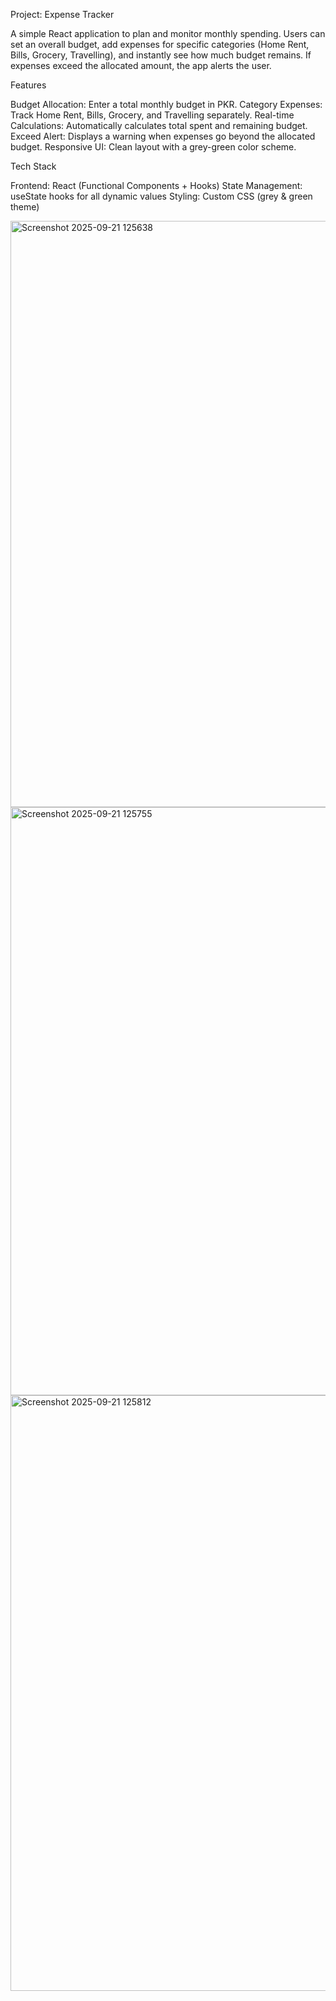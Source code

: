 Project: Expense Tracker

A simple React application to plan and monitor monthly spending. Users can set an overall budget, add expenses for specific categories (Home Rent, Bills, Grocery, Travelling), and instantly see how much budget remains. If expenses exceed the allocated amount, the app alerts the user.

Features

Budget Allocation: Enter a total monthly budget in PKR.
Category Expenses: Track Home Rent, Bills, Grocery, and Travelling separately.
Real-time Calculations: Automatically calculates total spent and remaining budget.
Exceed Alert: Displays a warning when expenses go beyond the allocated budget.
Responsive UI: Clean layout with a grey-green color scheme.

Tech Stack

Frontend: React (Functional Components + Hooks)
State Management: useState hooks for all dynamic values
Styling: Custom CSS (grey & green theme)

<img width="1911" height="938" alt="Screenshot 2025-09-21 125638" src="https://github.com/user-attachments/assets/c813bb7d-22fb-4d01-be4a-74ad77f47013" />
<img width="1903" height="941" alt="Screenshot 2025-09-21 125755" src="https://github.com/user-attachments/assets/f5fa4c78-8505-4199-8fa3-4f199524adbe" />
<img width="1895" height="953" alt="Screenshot 2025-09-21 125812" src="https://github.com/user-attachments/assets/3953c284-7fda-422a-a841-4efa46a7c58a" />
